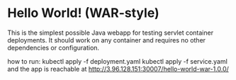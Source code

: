 Hello World! (WAR-style)
===============

This is the simplest possible Java webapp for testing servlet container deployments.  It should work on any container and requires no other dependencies or configuration.


how to run: 
kubectl apply -f deployment.yaml
kubectl apply -f service.yaml
and the app is reachable at http://3.96.128.151:30007/hello-world-war-1.0.0/